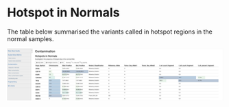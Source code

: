 # Hotspot in Normals

The table below summarised the variants called in hotspot regions in the normal samples.

![](<../../../.gitbook/assets/iScreen Shoter - 2022-07-21 124515.864.png>)
